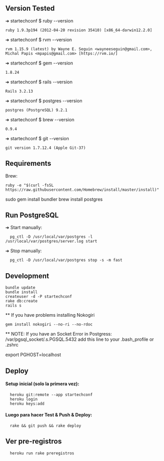## Version Tested

➜  startechconf $ ruby --version
```
ruby 1.9.3p194 (2012-04-20 revision 35410) [x86_64-darwin12.2.0]
```

➜  startechconf $ rvm --version
```
rvm 1.15.9 (latest) by Wayne E. Seguin <wayneeseguin@gmail.com>, Michal Papis <mpapis@gmail.com> [https://rvm.io/]
```

➜  startechconf $ gem --version
```
1.8.24
```

➜  startechconf $ rails --version
```
Rails 3.2.13
```

➜  startechconf $ postgres --version
```
postgres (PostgreSQL) 9.2.1
```

➜  startechconf $ brew --version
```
0.9.4
```

➜  startechconf $ git --version
```
git version 1.7.12.4 (Apple Git-37)
```

## Requirements

Brew:
```
ruby -e "$(curl -fsSL https://raw.githubusercontent.com/Homebrew/install/master/install)"
```
sudo gem install bundler
brew install postgres

## Run PostgreSQL

➜  Start manually:
```
  pg_ctl -D /usr/local/var/postgres -l /usr/local/var/postgres/server.log start
```
➜  Stop manually:
```
  pg_ctl -D /usr/local/var/postgres stop -s -m fast
```

## Development

```
bundle update
bundle install
createuser -d -P startechconf
rake db:create
rails s
```

** If you have problems installing Nokogiri
```
gem install nokogiri --no-ri --no-rdoc
```

** NOTE: If you have an Socket Error in Postgress: /var/pgsql_socket/.s.PGSQL.5432 add this line to your .bash_profile or .zshrc
  
  export PGHOST=localhost
  


## Deploy

#### Setup inicial (solo la primera vez):
```
  heroku git:remote --app startechconf
  heroku login
  heroku keys:add
```
#### Luego para hacer Test & Push & Deploy:

```
  rake && git push && rake deploy
```

## Ver pre-registros

```
  heroku run rake preregistros
```
